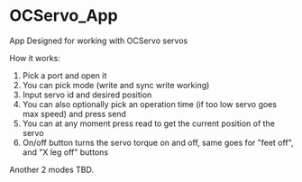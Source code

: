 # OCServo_App
App Designed for working with OCServo servos

How it works:
1. Pick a port and open it
2. You can pick mode (write and sync write working)
3. Input servo id and desired position
4. You can also optionally pick an operation time (if too low servo goes max speed) and press send
5. You can at any moment press read to get the current position of the servo
6. On/off button turns the servo torque on and off, same goes for "feet off", and "X leg off" buttons

Another 2 modes TBD.
